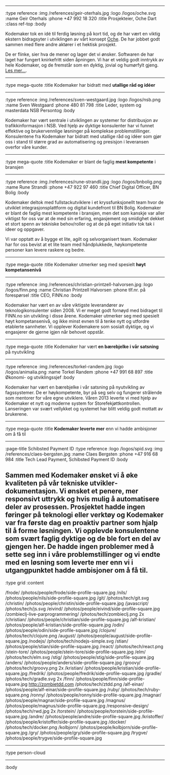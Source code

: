 --------------------------------------------------------------------------------

:type reference
:img /references/geir-oterhals.jpg
:logo /logos/oche.svg
:name Geir Oterhals
:phone +47 992 18 320
:title Prosjekteier, Oche Dart
:class ref-top
:body

Kodemaker tok en idé til ferdig løsning på kort tid, og de har vært en viktig ekstern bidragsyter i utviklingen av vårt konsept [Oche](https://ochedart.com). De har jobbet godt sammen med flere andre aktører i et hektisk prosjekt. 

De er flinke, sier hva de mener og lager det vi ønsker. Softwaren de har laget har fungert knirkefritt siden åpningen. Vi har et veldig godt inntrykk av hele Kodemaker, og de fremstår som en dyktig, jovial og humørfylt gjeng. [Les mer...](/referanser/oche-dart). 

--------------------------------------------------------------------------------

:type mega-quote
:title Kodemaker har bidratt med **utallige råd og idéer**

--------------------------------------------------------------------------------
:type reference
:img /references/sven-westgaard.jpg
:logo /logos/nsb.png
:name Sven Westgaard
:phone 480 81 798
:title Leder, system og masterdata NSB Persontog
:body

Kodemaker har vært sentrale i utviklingen av systemer for distribusjon av 
trafikkinformasjon i NSB. Ved hjelp av dyktige konsulenter har vi funnet 
effektive og brukervennlige løsninger på komplekse problemstillinger. 
Konsulentene fra Kodemaker har bidratt med utallige råd og idéer som gjør oss 
i stand til større grad av automatisering og presisjon i leveransen overfor 
våre kunder.

--------------------------------------------------------------------------------

:type mega-quote
:title Kodemaker er blant de faglig **mest kompetente** i bransjen

--------------------------------------------------------------------------------
:type reference
:img /references/rune-strandli.jpg
:logo /logos/bnbolig.png
:name Rune Strandli
:phone +47 922 97 460
:title Chief Digital Officer, BN Bolig
:body

Kodemaker deltok med fullstackutviklere i et kryssfunksjonellt team hvor 
de utviklet integrasjonsplattform og digital kundefront til BN Bolig. 
Kodemaker er blant de faglig mest kompetente i bransjen, men det som kanskje 
var aller viktigst for oss var at de med sin erfaring, engasjement og smidighet 
dekket et stort spenn av tekniske behov/roller og at de på eget initiativ tok 
tak i ideer og oppgaver.

Vi var opptatt av å bygge et lite, agilt og selvorganisert team. Kodemaker har 
for oss bevist at et lite team med håndplukkede, høykompetente personer kan 
levere raskere og bedre.

--------------------------------------------------------------------------------
:type mega-quote
:title Kodemaker utmerker seg med spesielt **høyt kompetansenivå**

--------------------------------------------------------------------------------
:type reference
:img /references/christian-printzell-halvorsen.jpg
:logo /logos/finn.png
:name Christian Printzell Halvorsen
:phone tlf.nr. på forespørsel
:title CEO, FINN.no
:body

Kodemaker har vært en av våre viktigste leverandører av teknologikonsulenter
siden 2008. Vi er meget godt fornøyd med bidraget til FINN.no
sin utvikling i disse årene. Kodemaker utmerker seg med spesielt høyt
kompetansenivå, og ikke minst evnen til å tenke nytt og utfordre etablerte
sannheter. Vi opplever Kodemakere som sosialt dyktige, og vi engasjerer de
gjerne igjen når behovet oppstår.


--------------------------------------------------------------------------------
:type mega-quote
:title Kodemaker har vært **en bærebjelke i vår satsning** på nyutvikling

--------------------------------------------------------------------------------
:type reference
:img /references/torkel-randem.jpg
:logo /logos/animalia.png
:name Torkel Randem
:phone +47 991 68 897
:title Økonomi- og utviklingssjef
:body

Kodemaker har vært en bærebjelke i vår satsning på nyutvikling av fagssystemer.
De er høykompetente, byr på seg selv og fungerer strålende som mentorer for våre
egne utviklere. Våren 2013 leverte vi med hjelp av Kodemaker et nytt og moderne
system for Storefekjøttkontrollen. Lanseringen var svært vellykket og systemet
har blitt veldig godt mottatt av brukerene.

--------------------------------------------------------------------------------
:type mega-quote
:title **Kodemaker leverte mer** enn vi hadde ambisjoner om å få til

--------------------------------------------------------------------------------
:page-title Schibsted Payment ID
:type reference
:logo /logos/spid.svg
:img /references/claes-bergsten.jpg
:name Claes Bergsten
:phone +47 916 68 984
:title Tech Lead Payment, Schibsted Payment ID
:body

Sammen med Kodemaker ønsket vi å øke kvaliteten på vår tekniske
utvikler&shy;dokumentasjon. Vi ønsket et penere, mer responsivt uttrykk og hvis mulig
å automatisere deler av prosessen. Prosjektet hadde ingen føringer på teknologi
eller verktøy og Kodemaker var fra første dag en proaktiv partner som hjalp
til å forme løsningen. Vi opplevde konsulentene som svært faglig dyktige og de
ble fort en del av gjengen her. De hadde ingen problemer med å sette seg inn i
våre problemstillinger og vi endte med en løsning som leverte mer enn vi i
utgangpunktet hadde ambisjoner om å få til.
--------------------------------------------------------------------------------
:type grid
:content

/frode/                            /photos/people/frode/side-profile-square.jpg
/nils/                             /photos/people/nils/side-profile-square.jpg
/git/                              /photos/tech/git.svg
/christin/                         /photos/people/christin/side-profile-square.jpg
/javascript/                       /photos/tech/js.svg
/eivind/                           /photos/people/eivind/side-profile-square.jpg
/zombieclj-live-parprogrammering/  /photos/tech/zombieclj.png 2x
/christian/                        /photos/people/christian/side-profile-square.jpg
/alf-kristian/                     /photos/people/alf-kristian/side-profile-square.jpg
/odin/                             /photos/people/odin/side-profile-square.jpg
/clojure/                          /photos/tech/clojure.png
/august/                           /photos/people/august/side-profile-square.jpg
/nodejs/                           /photos/tech/nodejs-simple.svg
/stian/                            /photos/people/stian/side-profile-square.jpg
/react/                            /photos/tech/react.png
/stein-tore/                       /photos/people/stein-tore/side-profile-square.jpg
/elm/                              /photos/tech/elm.svg
/stig/                             /photos/people/stig/side-profile-square.jpg
/anders/                           /photos/people/anders/side-profile-square.jpg
/groovy/                           /photos/tech/groovy.png 2x
/kristian/                         /photos/people/kristian/side-profile-square.jpg
/fredrik/                          /photos/people/fredrik/side-profile-square.jpg
/gradle/                           /photos/tech/gradle.svg 2x
/finn/                             /photos/people/finn/side-profile-square.jpg
http://zombietdd.com               /photos/tech/ztdd.png
/alf-einar/                        /photos/people/alf-einar/side-profile-square.jpg
/ruby/                             /photos/tech/ruby-square.png
/ronny/                            /photos/people/ronny/side-profile-square.jpg
/magnar/                           /photos/people/magnar/side-profile-square.jpg
/magnus/                           /photos/people/magnus/side-profile-square.jpg
/responsive-design/                /photos/tech/rwd.jpg 2x
/torstein/                         /photos/people/torstein/side-profile-square.jpg
/andre/                            /photos/people/andre/side-profile-square.jpg
/kristoffer/                       /photos/people/kristoffer/side-profile-square.jpg
/docker/                           /photos/tech/docker.png
/kolbjorn/                         /photos/people/kolbjorn/side-profile-square.jpg
/gry/                              /photos/people/gry/side-profile-square.jpg
/trygve/                           /photos/people/trygve/side-profile-square.jpg

--------------------------------------------------------------------------------
:type person-cloud

--------------------------------------------------------------------------------
:body

